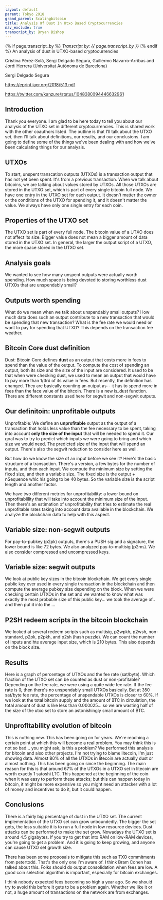 ```yaml
---
layout: default
parent: Tokyo 2018
grand_parent: Scalingbitcoin
title: Analysis Of Dust In Utxo Based Cryptocurrencies
nav_exclude: true
transcript_by: Bryan Bishop
---
```


{% if page.transcript_by %} <i>Transcript by:
{{ page.transcript_by }}</i> {% endif %} An analysis of dust in
UTXO-based cryptocurrencies

Cristina Pérez-Solà, Sergi Delgado Segura, Guillermo Navarro-Arribas and
Jordi Herrera (Universitat Autònoma de Barcelona)

Sergi Delgado Segura

<https://eprint.iacr.org/2018/513.pdf>

<https://twitter.com/kanzure/status/1048380094446632961>

## Introduction

Thank you everyone. I am glad to be here today to tell you about our
analysis of the UTXO set in different cryptocurrencies. This is shared
work with the other coauthors listed. The outline is that I'll talk
about the UTXO set, then I'll talk about definitions, our results, and
our conclusions. I am going to define some of the things we've been
dealing with and how we've been calculating things for our analysis.

## UTXOs

To start, unspent transcation outputs (UTXOs) is a transaction output
that has not yet been spent. It's from a previous transaction. When we
talk about bitcoins, we are talking about values stored by UTXOs. All
those UTXOs are stored in the UTXO set, which is part of every single
bitcoin full node. We have one entry in the UTXO set for each output. It
doesn't matter the owner or the conditions of the UTXO for spending it,
and it doesn't matter the value. We always have only one single entry
for each coin.

## Properties of the UTXO set

The UTXO set is part of every full node. The bitcoin value of a UTXO
does not affect its size. Bigger value does not mean a bigger amount of
data stored in the UTXO set. In general, the larger the output script of
a UTXO, the more space stored in the UTXO set.

## Analysis goals

We wanted to see how many unspent outputs were actually worth spending.
How much space is being devoted to storing worthless dust UTXOs that are
unspendably small?

## Outputs worth spending

What do we mean when we talk about unspendably small outputs? How much
data does such an output contribute to a new transaction that would be
spending that new transaction? What is the fee rate we would need or
want to pay for spending that UTXO? This depends on the transaction fee
weather.

## Bitcoin Core dust definition

Dust: Bitcoin Core defines **dust** as an output that costs more in fees
to spend than the value of the output. To compute the cost of spending
an output, both its size and the size of the input are considered. It
used to be that when were checking dust, we used to mean an output that
would have to pay more than 1/3rd of its value in fees. But recently,
the definition has changed. They are basically counting an output as--
it has to spend more in fees than the face value of the bitcoin. There
is a new is_dust function. There are different constants used here for
segwit and non-segwit outputs.

## Our definitoin: unprofitable outputs

Unprofitable: We define an **unprofitable** output as the output of a
transaction that holds less value than the fee necessary to be spent,
taking into account **only the size of the input** that will be needed
to spend it. Our goal was to try to predict which inputs we were going
to bring and which size we would need. The predicted size of the input
that will spend an output. There's also the segwit reduction to consider
here as well.

But how do we know the size of an input before we see it? Here's the
basic structure of a transaction. There's a version, a few bytes for the
number of inputs, and then each input. We compute the minimum size by
setting the fixed size, and then a variable size. The fixed size is the
output + nSequence whic his going to be 40 bytes. So the variable size
is the script length and another factor.

We have two different metrics for unprofitability: a lower bound on
unprofitablility that will take into account the minimum size of the
input. Then there's an estimation of unprofitability that tries to
estimate the real unprofitable rates taking into account data available
in the blockchain. We analyze the blockchain data to help with this
aspect.

## Variable size: non-segwit outputs

For pay-to-pubkey (p2pk) outputs, there's a PUSH sig and a signature,
the lower bound is like 72 bytes. We also analyzed pay-to-multisig
(p2ms). We also consider compressed and uncompressed keys.

## Variable size: segwit outputs

We look at public key sizes in the bitcoin blockchain. We get every
single public key ever used in every single transaction in the
blockchain and then compute the average pubkey size depending on the
block. When we were checking certain UTXOs in the set and we wanted to
know what was exactly the most probable size of this public key... we
took the average of.. and then put it into the ...

## P2SH redeem scripts in the bitcoin blockchain

We looked at several redeem scripts such as multisig, p2wpkh, p2wsh,
non-standard, p2pk, p2pkh, and p2sh (hash puzzle). We can count the
number of inputs and hte average input size, which is 210 bytes. This
also depends on the block size.

## Results

Here is a graph of percentage of UTXOs and the fee rate (sat/byte).
Which fraction of the UTXO set can be counted as dust or non-profitable?
Depending on the fee rate, we were using a quite wide fee rate. If the
fee rate is 0, then there's no unspendably small UTXOs basically. But at
350 sat/byte fee rate, the percentage of unspendable UTXOs is closer to
60%. If we look at the total bitcoin supply and the amount of BTC in
circulation, the total amount of dust is like less than 0.000025... so
we are wasting half of the size of the utxo set to store an
astonishingly small amount of BTC.

## Unprofitability evolution of bitcoin

This is nothing new. This has been going on for years. We're reaching a
certain point at which this will become a real problem. You may think
this is not so bad... you might ask, is this a problem? We performed
this analysis for bitcoin and also other projects. I'm not trying to
blame litecoin, I'm just showing data. Almost 80% of all the UTXOs in
litecoin are actually dust or almost nothing. This has been going on
since the beginning. The main reason for this is that around 67% of the
UTXOs in a UTXO set in litecoin are worth exactly 1 satoshi LTC. This
happened at the beginning of the coin when it was easy to perform these
attacks; but this can happen today in bitcoin, it might be more
expensive so you might need an attacker with a lot of money and
incentives to do it, but it could happen.

## Conclusions

There is a fairly big percentage of dust in the UTXO set. The current
implementation of the UTXO set can grow unboundedly. The bigger the set
gets, the less suitable it is to run a full node in low resource
devices. Dust attacks can be performed to make the set grow. Nowadays
the UTXO set is around 4.5 gigabytes. If you try to get that into RAM on
low-RAM devices, you're going to get a problem. And it is going to keep
growing, and anyone can cause UTXO set growth size.

There has been some proposals to mitigate this such as TXO commitments
from petertodd. That's the only one I'm aware of. I think Bram Cohen has
talked about this. Folks should do output consolidation when fees are
low. A good coin selection algorithm is important, especially for
bitcoin exchanges.

I think nobody expected fees becoming so high a year ago. So we should
try to avoid this before it gets to be a problem again. Whether we like
it or not, a huge amount of transactions on the network are from
exchanges.
